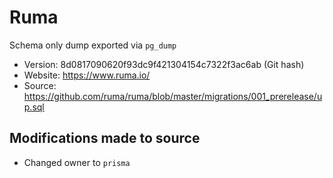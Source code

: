 # Ruma

Schema only dump exported via `pg_dump`

- Version: 8d0817090620f93dc9f421304154c7322f3ac6ab (Git hash)
- Website: https://www.ruma.io/
- Source: https://github.com/ruma/ruma/blob/master/migrations/001_prerelease/up.sql

## Modifications made to source

- Changed owner to `prisma`
